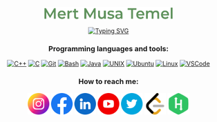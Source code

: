 <!-- ### Mert Musa Temel -->

<p align="center">
	<a href="https://github.com/mmtemel"> <img src="https://github.com/mmtemel/mmtemel/blob/main/Mert%20Musa%20Temel.png?raw=true" alt="Mert Musa Temel" width="300" height="30"></a>
</p>

<!-- https://github.com/DenverCoder1/readme-typing-svg -->
<p align="center">
	<a href="https://www.linkedin.com/in/mertmusatemel/">
		<img src="https://readme-typing-svg.demolab.com?font=montserrat&size=24&pause=1000&color=BBDFC5&center=true&width=600&lines=C%2FC%2B%2B+developer%2Flearner+at+Ecole+42;Former+automation+project+engineer;Electronics+and+Telecommunication+Engineer" alt="Typing SVG" />
	</a>
</p>

<h3 align="center">Programming languages and tools:</h3>
<p align="center">
	<a href="https://cplusplus.com/"> <img src="https://cdn.jsdelivr.net/gh/devicons/devicon/icons/cplusplus/cplusplus-original.svg" alt="C++" width="75"height="75"></a>
	<a href="https://www.open-std.org/jtc1/sc22/wg14/"> <img src="https://cdn.jsdelivr.net/gh/devicons/devicon/icons/c/c-original.svg" alt="C" width="75"height="75"></a>
	<a href="https://git-scm.com/"> <img src="https://cdn.jsdelivr.net/gh/devicons/devicon/icons/git/git-original.svg" alt="Git" width="75" height="75"></a>
	<a href="https://www.gnu.org/software/bash/"> <img src="https://cdn.jsdelivr.net/gh/devicons/devicon/icons/bash/bash-original.svg" alt="Bash" width="75" height="75"></a>
	<a href="https://www.java.com/"> <img src="https://cdn.jsdelivr.net/gh/devicons/devicon/icons/java/java-original.svg" alt="Java" width="75" height="75"></a>
	<a href="https://unix.org/"> <img src="https://cdn.jsdelivr.net/gh/devicons/devicon/icons/unix/unix-original.svg" alt="UNIX" width="75" height="75"></a>
	<a href="https://ubuntu.com/"> <img src="https://cdn.jsdelivr.net/gh/devicons/devicon/icons/ubuntu/ubuntu-plain.svg" alt="Ubuntu" width="75" height="75"></a>
	<a href="https://www.linux.org/"> <img src="https://cdn.jsdelivr.net/gh/devicons/devicon/icons/linux/linux-original.svg" alt="Linux" width="75" height="75"></a>
	<a href="https://code.visualstudio.com/"> <img src="https://cdn.jsdelivr.net/gh/devicons/devicon/icons/vscode/vscode-original.svg" alt="VSCode" width="75" height="75"></a>
</p>

<h3 align="center">How to reach me:</h3>
<p align="center">
	<a href="https://www.instagram.com/mertmusatemel/"> <img src="https://github.com/mmtemel/mmtemel/blob/main/instagram.png?raw=true" alt="instagram.com/mertmusatemel" width="50" height="50"></a>
	<a href="https://www.facebook.com/mert.musa.temel/"> <img src="https://github.com/mmtemel/mmtemel/blob/main/facebook.png?raw=true" alt="facebook.com/mertmusatemel" width="50" height="50"></a>
	<a href="https://www.linkedin.com/in/mertmusatemel/"> <img src="https://github.com/mmtemel/mmtemel/blob/main/linkedin.png?raw=true" alt="linkedin.com/in/mertmusatemel" width="50" height="50"></a>
	<a href="https://www.youtube.com/mertmusatemel"> <img src="https://github.com/mmtemel/mmtemel/blob/main/youtube.png?raw=true" alt="youtube.com/mertmusatemel" width="50" height="50"></a>
	<a href="https://twitter.com/mertmusatemel"> <img src="https://github.com/mmtemel/mmtemel/blob/main/twitter.png?raw=true" alt="twitter.com/mertmusatemel" width="50" height="50"></a>
	<a href="https://leetcode.com/mmtemel/"> <img src="https://raw.githubusercontent.com/mmtemel/mmtemel/37be363c70a7c926cf0683d9638ff1ab87e9b891/leetcode.svg" alt="leetcode.com/mmtemel/" width="50" height="50"></a>
	<a href="https://www.hackerrank.com/mmtemel"> <img src="https://raw.githubusercontent.com/mmtemel/mmtemel/6b2614c84496ec84047ab6b031e01fefce733788/hackerrank.svg" alt="hackerrank.com/mmtemel" width="50" height="50"></a>
</p>

